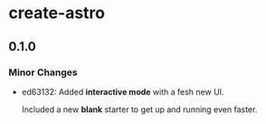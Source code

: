 # create-astro

## 0.1.0

### Minor Changes

- ed63132: Added **interactive mode** with a fesh new UI.

  Included a new **blank** starter to get up and running even faster.
